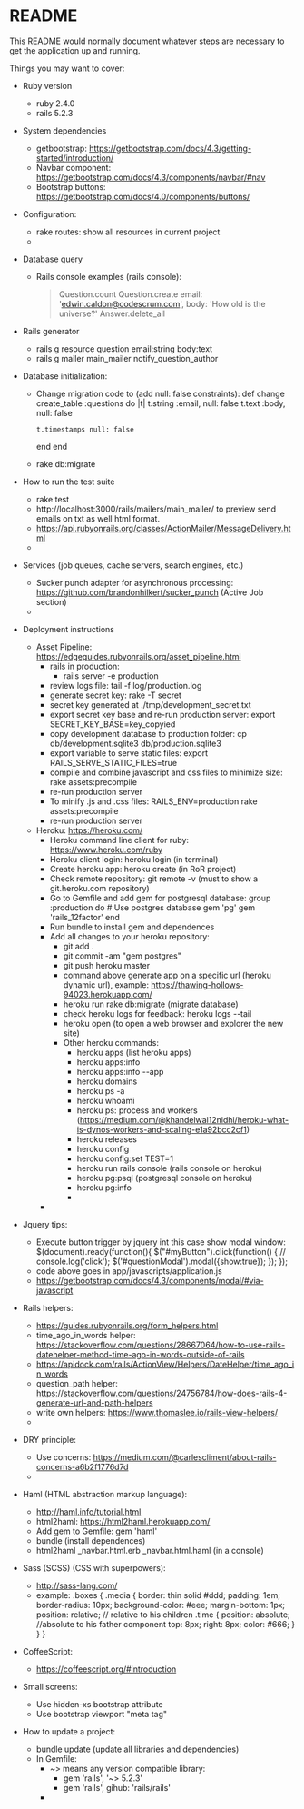 # README

This README would normally document whatever steps are necessary to get the
application up and running.

Things you may want to cover:

* Ruby version
  - ruby 2.4.0
  - rails 5.2.3

* System dependencies
  - getbootstrap: https://getbootstrap.com/docs/4.3/getting-started/introduction/
  - Navbar component: https://getbootstrap.com/docs/4.3/components/navbar/#nav
  - Bootstrap buttons: https://getbootstrap.com/docs/4.0/components/buttons/

* Configuration:
  - rake routes: show all resources in current project
  -

* Database query
  - Rails console examples (rails console):
    > Question.count
    > Question.create email: 'edwin.caldon@codescrum.com', body: 'How old is the universe?'
    > Answer.delete_all

* Rails generator
  - rails g resource question email:string body:text
  - rails g mailer main_mailer notify_question_author

* Database initialization:
  - Change migration code to (add null: false constraints):
    def change
      create_table :questions do |t|
        t.string :email, null: false
        t.text :body, null: false

        t.timestamps null: false
      end
    end
  - rake db:migrate

* How to run the test suite
  - rake test
  - http://localhost:3000/rails/mailers/main_mailer/ to preview send emails on txt as well html format.
  - https://api.rubyonrails.org/classes/ActionMailer/MessageDelivery.html
  -

* Services (job queues, cache servers, search engines, etc.)
  - Sucker punch adapter for asynchronous processing: https://github.com/brandonhilkert/sucker_punch (Active Job section)
  -

* Deployment instructions
  - Asset Pipeline: https://edgeguides.rubyonrails.org/asset_pipeline.html
    - rails in production:
      - rails server -e production
    - review logs file: tail -f log/production.log
    - generate secret key: rake -T secret
    - secret key generated at ./tmp/development_secret.txt
    - export secret key base and re-run production server: export SECRET_KEY_BASE=key_copyied
    - copy development database to production folder: cp db/development.sqlite3 db/production.sqlite3
    - export variable to serve static files: export RAILS_SERVE_STATIC_FILES=true
    - compile and combine javascript and css files to minimize size:  rake assets:precompile
    - re-run production server
    - To minify .js and .css files: RAILS_ENV=production rake assets:precompile
    - re-run production server
  - Heroku: https://heroku.com/
    - Heroku command line client for ruby: https://www.heroku.com/ruby
    - Heroku client login: heroku login (in terminal)
    - Create heroku app: heroku create (in RoR project)
    - Check remote repository: git remote -v (must to show a git.heroku.com repository)
    - Go to Gemfile and add gem for postgresql database:
        group :production do
          # Use postgres database
          gem 'pg'
          gem 'rails_12factor'
        end
    - Run bundle to install gem and dependences
    - Add all changes to your heroku repository:
      - git add .
      - git commit -am "gem postgres"
      - git push heroku master
      - command above generate app on a specific url (heroku dynamic url), example: https://thawing-hollows-94023.herokuapp.com/
      - heroku run rake db:migrate (migrate database)
      - check heroku logs for feedback: heroku logs --tail
      - heroku open (to open a web browser and explorer the new site)
      - Other heroku commands:
        - heroku apps (list heroku apps)
        - heroku apps:info
        - heroku apps:info --app <app name>
        - heroku domains
        - heroku ps -a <app name>
        - heroku whoami
        - heroku ps: process and workers (https://medium.com/@khandelwal12nidhi/heroku-what-is-dynos-workers-and-scaling-e1a92bcc2cf1)
        - heroku releases
        - heroku config
        - heroku config:set TEST=1
        - heroku run rails console (rails console on heroku)
        - heroku pg:psql (postgresql console on heroku)
        - heroku pg:info
        -
    -

* Jquery tips:
  - Execute button trigger by jquery int this case show modal window:
    $(document).ready(function(){
       $("#myButton").click(function() {
         // console.log('click');
         $('#questionModal').modal({show:true});
       });
    });
  - code above goes in app/javascripts/application.js
  - https://getbootstrap.com/docs/4.3/components/modal/#via-javascript

* Rails helpers:
  - https://guides.rubyonrails.org/form_helpers.html
  - time_ago_in_words helper: https://stackoverflow.com/questions/28667064/how-to-use-rails-datehelper-method-time-ago-in-words-outside-of-rails
  - https://apidock.com/rails/ActionView/Helpers/DateHelper/time_ago_in_words
  - question_path helper: https://stackoverflow.com/questions/24756784/how-does-rails-4-generate-url-and-path-helpers
  - write own helpers: https://www.thomaslee.io/rails-view-helpers/
  -

* DRY principle:
  - Use concerns: https://medium.com/@carlescliment/about-rails-concerns-a6b2f1776d7d
  -

* Haml (HTML abstraction markup language):
  - http://haml.info/tutorial.html
  - html2haml: https://html2haml.herokuapp.com/
  - Add gem to Gemfile:
    gem 'haml'
  - bundle (install dependences)
  - html2haml \_navbar.html.erb \_navbar.html.haml (in a console)

* Sass (SCSS) (CSS with superpowers):
  - http://sass-lang.com/
  - example:
      .boxes {
        .media {
            border: thin solid #ddd;
            padding: 1em;
            border-radius: 10px;
            background-color: #eee;
            margin-bottom: 1px;
            position: relative; // relative to his children
            .time {
                position: absolute; //absolute to his father component
                top: 8px;
                right: 8px;
                color: #666;
            }
        }
      }

* CoffeeScript:
  - https://coffeescript.org/#introduction

* Small screens:
  - Use hidden-xs bootstrap attribute
  - Use bootstrap viewport "meta tag"

* How to update a project:
  - bundle update (update all libraries and dependencies)
  - In Gemfile:
    - \~> means any version compatible library:
      - gem 'rails', '~> 5.2.3'
      - gem 'rails', gihub: 'rails/rails'
    -
